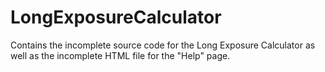 # LongExposureCalculator

Contains the incomplete source code for the Long Exposure Calculator as well as the incomplete HTML file for the "Help" page.
